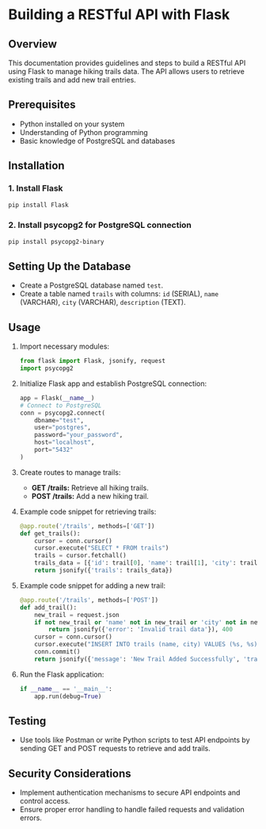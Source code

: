 # Building a RESTful API with Flask

## Overview
This documentation provides guidelines and steps to build a RESTful API using Flask to manage hiking trails data. The API allows users to retrieve existing trails and add new trail entries.

## Prerequisites
- Python installed on your system
- Understanding of Python programming
- Basic knowledge of PostgreSQL and databases

## Installation

### 1. Install Flask

```bash
pip install Flask
```

### 2. Install psycopg2 for PostgreSQL connection

```bash
pip install psycopg2-binary
```

## Setting Up the Database

- Create a PostgreSQL database named `test`.
- Create a table named `trails` with columns: `id` (SERIAL), `name` (VARCHAR), `city` (VARCHAR), `description` (TEXT).

## Usage

1. Import necessary modules:

    ```python
    from flask import Flask, jsonify, request
    import psycopg2
    ```

2. Initialize Flask app and establish PostgreSQL connection:

    ```python
    app = Flask(__name__)
    # Connect to PostgreSQL
    conn = psycopg2.connect(
        dbname="test",
        user="postgres",
        password="your_password",
        host="localhost",
        port="5432"
    )
    ```

3. Create routes to manage trails:

    - **GET /trails:** Retrieve all hiking trails.
    - **POST /trails:** Add a new hiking trail.

4. Example code snippet for retrieving trails:

    ```python
    @app.route('/trails', methods=['GET'])
    def get_trails():
        cursor = conn.cursor()
        cursor.execute("SELECT * FROM trails")
        trails = cursor.fetchall()
        trails_data = [{'id': trail[0], 'name': trail[1], 'city': trail[2]} for trail in trails]
        return jsonify({'trails': trails_data})
    ```

5. Example code snippet for adding a new trail:

    ```python
    @app.route('/trails', methods=['POST'])
    def add_trail():
        new_trail = request.json
        if not new_trail or 'name' not in new_trail or 'city' not in new_trail:
            return jsonify({'error': 'Invalid trail data'}), 400
        cursor = conn.cursor()
        cursor.execute("INSERT INTO trails (name, city) VALUES (%s, %s)", (new_trail['name'], new_trail['city']))
        conn.commit()
        return jsonify({'message': 'New Trail Added Successfully', 'trail': new_trail}), 201
    ```

6. Run the Flask application:

    ```python
    if __name__ == '__main__':
        app.run(debug=True)
    ```

## Testing

- Use tools like Postman or write Python scripts to test API endpoints by sending GET and POST requests to retrieve and add trails.

## Security Considerations

- Implement authentication mechanisms to secure API endpoints and control access.
- Ensure proper error handling to handle failed requests and validation errors.

